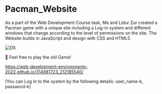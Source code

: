 # Pacman_Website
As a part of the Web Development Course task, Me and Lidur Zur created a Pacman game with a unique site including a Log-in system and different windows that change according to the level of permissions on the site. The Website builds in JavaScript and design with CSS and HTML5.

![D5](https://user-images.githubusercontent.com/81302085/189533170-0bb758fc-1042-445f-9bfb-21823c79bf42.JPG)

🎯 Feel free to play the old Game!

 https://web-development-environments-2022.github.io/314881723_212185540/ 
 
(You can Log In to the system by the following details: user_name-k, password-k)

